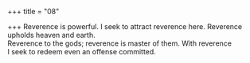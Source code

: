+++
title = "08"

+++
Reverence is powerful. I seek to attract reverence here. Reverence  upholds heaven and earth.  
Reverence to the gods; reverence is master of them. With reverence  
I seek to redeem even an offense committed. 